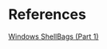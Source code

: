 # References
[Windows ShellBags (Part 1)](https://shehackske.medium.com/windows-shellbags-part-1-9aae3cfaf17)